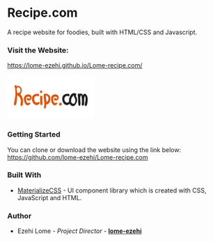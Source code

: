# Recipe.com
A recipe website for foodies, built with HTML/CSS and Javascript.

### Visit the Website:
https://lome-ezehi.github.io/Lome-recipe.com/

<img src="./img/logo.png" width="200" height="100">

### Getting Started
You can clone or download the website using the link below: 
https://github.com/lome-ezehi/Lome-recipe.com

### Built With
- [MaterializeCSS](https://materializecss.com) - UI component library which is created with CSS, JavaScript and HTML.

### Author
- Ezehi Lome - *Project Director* - **[lome-ezehi](https://github.com/lome-ezehi)**